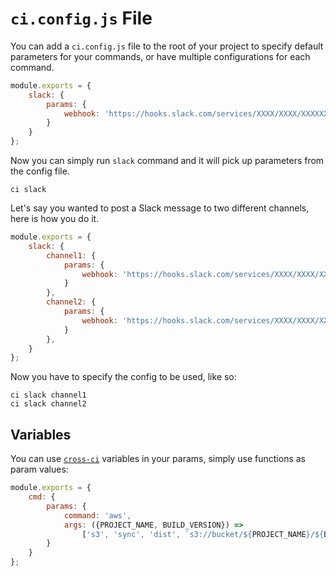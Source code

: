 # `ci.config.js` File

You can add a `ci.config.js` file to the root of your project to specify default
parameters for your commands, or have multiple configurations for each command.

```js
module.exports = {
    slack: {
        params: {
            webhook: 'https://hooks.slack.com/services/XXXX/XXXX/XXXXXXXX'
        }
    }
};
```

Now you can simply run `slack` command and it will pick up parameters from the config file.

```shell
ci slack
```

Let's say you wanted to post a Slack message to two different channels, here is how you do it.

```js
module.exports = {
    slack: {
        channel1: {
            params: {
                webhook: 'https://hooks.slack.com/services/XXXX/XXXX/XXXXXXXX'
            }
        },
        channel2: {
            params: {
                webhook: 'https://hooks.slack.com/services/XXXX/XXXX/XXXXXXXX'
            }
        },
    }
};
```

Now you have to specify the config to be used, like so:

```shell
ci slack channel1
ci slack channel2
```


## Variables

You can use [`cross-ci`](https://github.com/streamich/cross-ci) variables in your
params, simply use functions as param values:

```js
module.exports = {
    cmd: {
        params: {
            command: 'aws',
            args: ({PROJECT_NAME, BUILD_VERSION}) =>
                ['s3', 'sync', 'dist', `s3://bucket/${PROJECT_NAME}/${BUILD_VERSION}`]
        }
    }
};
```
